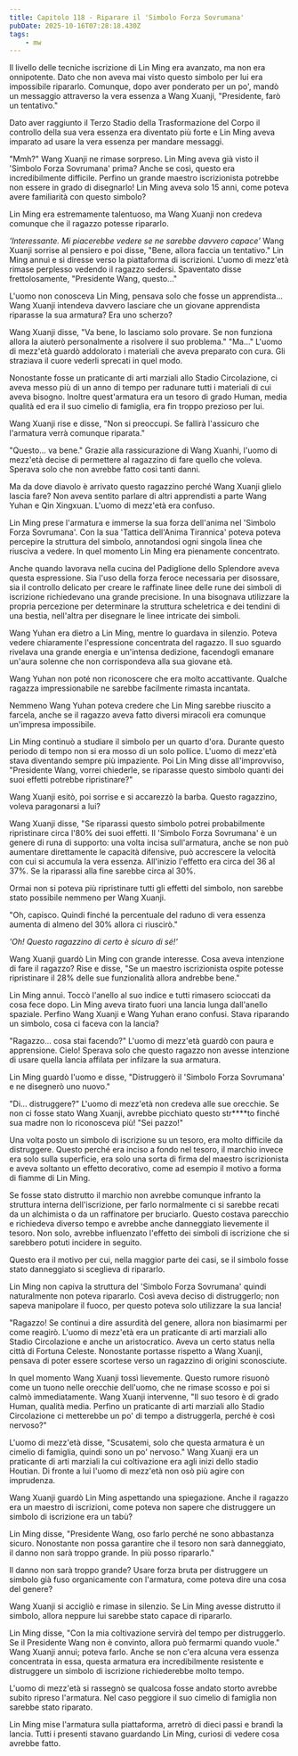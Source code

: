 ```yaml
---
title: Capitolo 118 - Riparare il 'Simbolo Forza Sovrumana'
pubDate: 2025-10-16T07:28:18.430Z
tags:
    - mw
---
```



Il livello delle tecniche iscrizione di Lin Ming era avanzato, ma non era onnipotente. Dato che non aveva mai visto questo simbolo per lui era impossibile ripararlo.
Comunque, dopo aver ponderato per un po', mandò un messaggio attraverso la vera essenza a Wang Xuanji, "Presidente, farò un tentativo."


Dato aver raggiunto il Terzo Stadio della Trasformazione del Corpo il controllo della sua vera essenza era diventato più forte e Lin Ming aveva imparato ad usare la vera essenza per mandare messaggi.


"Mmh?" Wang Xuanji ne rimase sorpreso. Lin Ming aveva già visto il 'Simbolo Forza Sovrumana' prima?
Anche se così, questo era incredibilmente difficile. Perfino un grande maestro iscrizionista potrebbe non essere in grado di disegnarlo! Lin Ming aveva solo 15 anni, come poteva avere familiarità con questo simbolo?


Lin Ming era estremamente talentuoso, ma Wang Xuanji non credeva comunque che il ragazzo potesse ripararlo.


<em>'Interessante. Mi piacerebbe vedere se ne sarebbe davvero capace'</em> Wang Xuanji sorrise al pensiero e poi disse, "Bene, allora faccia un tentativo."
Lin Ming annuì e si diresse verso la piattaforma di iscrizioni.
L'uomo di mezz'età rimase perplesso vedendo il ragazzo sedersi. Spaventato disse frettolosamente, "Presidente Wang, questo..."


L'uomo non conosceva Lin Ming, pensava solo che fosse un apprendista... Wang Xuanji intendeva davvero lasciare che un giovane apprendista riparasse la sua armatura? Era uno scherzo?


Wang Xuanji disse, "Va bene, lo lasciamo solo provare. Se non funziona allora la aiuterò personalmente a risolvere il suo problema."
"Ma..." L'uomo di mezz'età guardò addolorato i materiali che aveva preparato con cura. Gli straziava il cuore vederli sprecati in quel modo.


Nonostante fosse un praticante di arti marziali allo Stadio Circolazione, ci aveva messo più di un anno di tempo per radunare tutti i materiali di cui aveva bisogno. Inoltre quest'armatura era un tesoro di grado Human, media qualità ed era il suo cimelio di famiglia, era fin troppo prezioso per lui.


Wang Xuanji rise e disse, "Non si preoccupi. Se fallirà l'assicuro che l'armatura verrà comunque riparata."


"Questo... va bene." Grazie alla rassicurazione di Wang Xuanhi, l'uomo di mezz'età decise di permettere al ragazzino di fare quello che voleva. Sperava solo che non avrebbe fatto così tanti danni.


Ma da dove diavolo è arrivato questo ragazzino perché Wang Xuanji glielo lascia fare? Non aveva sentito parlare di altri apprendisti a parte Wang Yuhan e Qin Xingxuan.
L'uomo di mezz'età era confuso.


Lin Ming prese l'armatura e immerse la sua forza dell'anima nel 'Simbolo Forza Sovrumana'. Con la sua 'Tattica dell'Anima Tirannica' poteva poteva percepire la struttura del simbolo, annotandosi ogni singola linea che riusciva a vedere. In quel momento Lin Ming era pienamente concentrato.


Anche quando lavorava nella cucina del Padiglione dello Splendore aveva questa espressione.
Sia l'uso della forza feroce necessaria per disossare, sia il controllo delicato per creare le raffinate linee delle rune dei simboli di iscrizione richiedevano una grande precisione. In una bisognava utilizzare la propria percezione per determinare la struttura scheletrica e dei tendini di una bestia, nell'altra per disegnare le linee intricate dei simboli.


Wang Yuhan era dietro a Lin Ming, mentre lo guardava in silenzio. Poteva vedere chiaramente l'espressione concentrata del ragazzo. Il suo sguardo rivelava una grande energia e un'intensa dedizione, facendogli emanare un'aura solenne che non corrispondeva alla sua giovane età.


Wang Yuhan non poté non riconoscere che era molto accattivante. Qualche ragazza impressionabile ne sarebbe facilmente rimasta incantata.


Nemmeno Wang Yuhan poteva credere che Lin Ming sarebbe riuscito a farcela, anche se il ragazzo aveva fatto diversi miracoli era comunque un'impresa impossibile.


Lin Ming continuò a studiare il simbolo per un quarto d'ora. Durante questo periodo di tempo non si era mosso di un solo pollice. L'uomo di mezz'età stava diventando sempre più impaziente. Poi Lin Ming disse all'improvviso, "Presidente Wang, vorrei chiederle, se riparasse questo simbolo quanti dei suoi effetti potrebbe ripristinare?"


Wang Xuanji esitò, poi sorrise e si accarezzò la barba. Questo ragazzino, voleva paragonarsi a lui?


Wang Xuanji disse, "Se riparassi questo simbolo potrei probabilmente ripristinare circa l'80% dei suoi effetti. Il 'Simbolo Forza Sovrumana' è un genere di runa di supporto: una volta incisa sull'armatura, anche se non può aumentare direttamente le capacità difensive, può accrescere la velocità con cui si accumula la vera essenza. All'inizio l'effetto era circa del 36 al 37%. Se la riparassi alla fine sarebbe circa al 30%.


Ormai non si poteva più ripristinare tutti gli effetti del simbolo, non sarebbe stato possibile nemmeno per Wang Xuanji.


"Oh, capisco. Quindi finché la percentuale del raduno di vera essenza aumenta di almeno del 30% allora ci riuscirò."


<em>'Oh! Questo ragazzino di certo è sicuro di sé!'</em>


Wang Xuanji guardò Lin Ming con grande interesse. Cosa aveva intenzione di fare il ragazzo?
Rise e disse, "Se un maestro iscrizionista ospite potesse ripristinare il 28% delle sue funzionalità allora andrebbe bene."


Lin Ming annuì. Toccò l'anello al suo indice e tutti rimasero scioccati da cosa fece dopo. Lin Ming aveva tirato fuori una lancia lunga dall'anello spaziale.
Perfino Wang Xuanji e Wang Yuhan erano confusi. Stava riparando un simbolo, cosa ci faceva con la lancia?


"Ragazzo... cosa stai facendo?" L'uomo di mezz'età guardò con paura e apprensione. Cielo! Sperava solo che questo ragazzo non avesse intenzione di usare quella lancia affilata per infilzare la sua armatura.


Lin Ming guardò l'uomo e disse, "Distruggerò il 'Simbolo Forza Sovrumana' e ne disegnerò uno nuovo."


"Di... distruggere?" L'uomo di mezz'età non credeva alle sue orecchie. Se non ci fosse stato Wang Xuanji, avrebbe picchiato questo str****to finché sua madre non lo riconosceva più!
"Sei pazzo!"


Una volta posto un simbolo di iscrizione su un tesoro, era molto difficile da distruggere. Questo perché era inciso a fondo nel tesoro, il marchio invece era solo sulla superficie, era solo una sorta di firma del maestro iscrizionista e aveva soltanto un effetto decorativo, come ad esempio il motivo a forma di fiamme di Lin Ming.


Se fosse stato distrutto il marchio non avrebbe comunque infranto la struttura interna dell'iscrizione, per farlo normalmente ci si sarebbe recati da un alchimista o da un raffinatore per bruciarlo. Questo costava parecchio e richiedeva diverso tempo e avrebbe anche danneggiato lievemente il tesoro.
Non solo, avrebbe influenzato l'effetto dei simboli di iscrizione che si sarebbero potuti incidere in seguito.


Questo era il motivo per cui, nella maggior parte dei casi, se il simbolo fosse stato danneggiato si sceglieva di ripararlo.


Lin Ming non capiva la struttura del 'Simbolo Forza Sovrumana' quindi naturalmente non poteva ripararlo. Così aveva deciso di distruggerlo; non sapeva manipolare il fuoco, per questo poteva solo utilizzare la sua lancia!


"Ragazzo! Se continui a dire assurdità del genere, allora non biasimarmi per come reagirò. L'uomo di mezz'età era un praticante di arti marziali allo Stadio Circolazione e anche un aristocratico. Aveva un certo status nella città di Fortuna Celeste. Nonostante portasse rispetto a Wang Xuanji, pensava di poter essere scortese verso un ragazzino di origini sconosciute.


In quel momento Wang Xuanji tossì lievemente. Questo rumore risuonò come un tuono nelle orecchie dell'uomo, che ne rimase scosso e poi si calmò immediatamente.
Wang Xuanji intervenne, "Il suo tesoro è di grado Human, qualità media. Perfino un praticante di arti marziali allo Stadio Circolazione ci metterebbe un po' di tempo a distruggerla, perché è così nervoso?"


L'uomo di mezz'età disse, "Scusatemi, solo che questa armatura è un cimelio di famiglia, quindi sono un po' nervoso." Wang Xuanji era un praticante di arti marziali la cui coltivazione era agli inizi dello stadio Houtian. Di fronte a lui l'uomo di mezz'età non osò più agire con imprudenza.


Wang Xuanji guardò Lin Ming aspettando una spiegazione. Anche il ragazzo era un maestro di iscrizioni, come poteva non sapere che distruggere un simbolo di iscrizione era un tabù?


Lin Ming disse, "Presidente Wang, oso farlo perché ne sono abbastanza sicuro. Nonostante non possa garantire che il tesoro non sarà danneggiato, il danno non sarà troppo grande. In più posso ripararlo."


Il danno non sarà troppo grande? Usare forza bruta per distruggere un simbolo già fuso organicamente con l'armatura, come poteva dire una cosa del genere?


Wang Xuanji si accigliò e rimase in silenzio. Se Lin Ming avesse distrutto il simbolo, allora neppure lui sarebbe stato capace di ripararlo.


Lin Ming disse, "Con la mia coltivazione servirà del tempo per distruggerlo. Se il Presidente Wang non è convinto, allora può fermarmi quando vuole."
Wang Xuanji annuì; poteva farlo. Anche se non c'era alcuna vera essenza concentrata in essa, questa armatura era incredibilmente resistente e distruggere un simbolo di iscrizione richiederebbe molto tempo.


L'uomo di mezz'età si rassegnò se qualcosa fosse andato storto avrebbe subito ripreso l'armatura. Nel caso peggiore il suo cimelio di famiglia non sarebbe stato riparato.


Lin Ming mise l'armatura sulla piattaforma, arretrò di dieci passi e brandì la lancia. Tutti i presenti stavano guardando Lin Ming, curiosi di vedere cosa avrebbe fatto.
                                


                                



